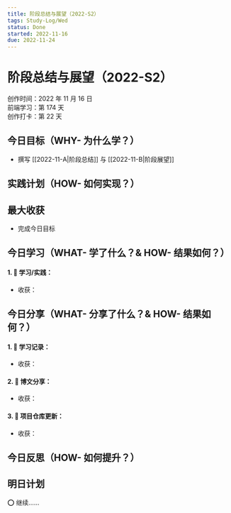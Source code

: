 ```yaml
---
title: 阶段总结与展望（2022-S2）
tags: Study-Log/Wed
status: Done
started: 2022-11-16
due: 2022-11-24
---
```

# 阶段总结与展望（2022-S2）
创作时间：2022 年 11 月 16 日  
前端学习：第 174 天  
创作打卡：第 22 天
## 今日目标（WHY- 为什么学？）
- 撰写 [[2022-11-A|阶段总结]] 与 [[2022-11-B|阶段展望]]
## 实践计划（HOW- 如何实现？）
## 最大收获
- 完成今日目标
## 今日学习（WHAT- 学了什么？& HOW- 结果如何？）
#### 1. 🫰 学习/实践：
- 收获：
## 今日分享（WHAT- 分享了什么？& HOW- 结果如何？）
#### 1. 🫰 学习记录：
- 收获：
#### 2. 🫰 博文分享：
- 收获：
#### 3. 🫰 项目仓库更新：
- 收获：
## 今日反思（HOW- 如何提升？）
## 明日计划
⭕ 继续……
